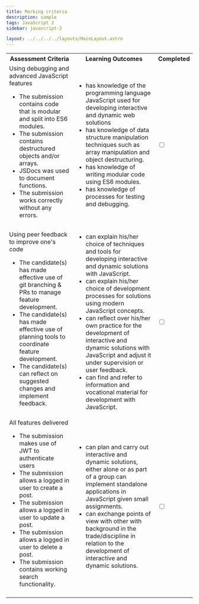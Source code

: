 ```yaml
---
title: Marking criteria
description: sample
tags: JavaScript 2
sidebar: javascript-2

layout: ../../../../layouts/MainLayout.astro
---
```


<table style="max-width: 100%">
  <tr>
    <th>Assessment Criteria</th>
    <th>Learning Outcomes</th>
    <th>Completed</th>
  </tr>
  <tr>
    <td>Using debugging and advanced JavaScript features
      <ul>
        <li>The submission contains code that is modular and split into ES6 modules.</li>
        <li>The submission contains destructured objects and/or arrays.</li>
        <li>JSDocs was used to document functions.</li>
        <li>The submission works correctly without any errors.</li>
      </ul>
    </td>
    <td>
      <ul>
        <li>has knowledge of the programming language JavaScript used for developing interactive and dynamic web solutions</li>
        <li>has knowledge of data structure manipulation techniques such as array manipulation and object destructuring.</li>
        <li>has knowledge of writing modular code using ES6 modules.</li>
        <li>has knowledge of processes for testing and debugging.</li>
      </ul>
    </td>
    <td>
      <input type="checkbox">
    </td>
  </tr>
  <tr>
    <td>Using peer feedback to improve one's code
      <ul>
          <li>The candidate(s) has made effective use of git branching & PRs to manage feature development.</li>
          <li>The candidate(s) has made effective use of planning tools to coordinate feature development.</li>
          <li>The candidate(s) can reflect on suggested changes and implement feedback.</li>
      </ul>
    </td>
    <td>
      <ul>
        <li>can explain his/her choice of techniques and tools for developing interactive and dynamic solutions with JavaScript.</li>
        <li>can explain his/her choice of development processes for solutions using modern JavaScript concepts.</li>
        <li>can reflect over his/her own practice for the development of interactive and dynamic solutions with JavaScript and adjust it under supervision or user feedback.</li>
        <li>can find and refer to information and vocational material for development with JavaScript.</li>
      </ul>
    </td>
    <td>
      <input type="checkbox">
    </td>
  </tr>
  <tr>
    <td>All features delivered
      <ul>
        <li>The submission makes use of JWT to authenticate users</li>
        <li>The submission allows a logged in user to create a post.</li>
        <li>The submission allows a logged in user to update a post.</li>
        <li>The submission allows a logged in user to delete a post.</li>
        <li>The submission contains working search functionality.</li>
      </ul>
    </td>
    <td>
      <ul>
        <li>can plan and carry out interactive and dynamic solutions, either alone or as part of a group can implement standalone applications in JavaScript given small assignments.</li>
        <li>can exchange points of view with other with background in the trade/discipline in relation to the development of interactive and dynamic solutions.</li>
      </ul>
    </td>
    <td>
      <input type="checkbox">
    </td>
  </tr>
   <tr>
    <td colspan="2">
    </td>
    <td class="grade">
    </td>
  </tr>
</table>

<script>
  const checkboxes = document.querySelectorAll("input[type='checkbox']");
  const grade = document.querySelector(".grade");
  let criteriaPassed = 0;
  checkboxes.forEach(item => item.onclick = function(e){
    if(e.target.checked === true){
      criteriaPassed++;
      if(criteriaPassed === checkboxes.length){
        grade.innerHTML = "Passed";
      }
    }
    else {
      criteriaPassed--;
      grade.innerHTML = "";
    }
  })
</script>
